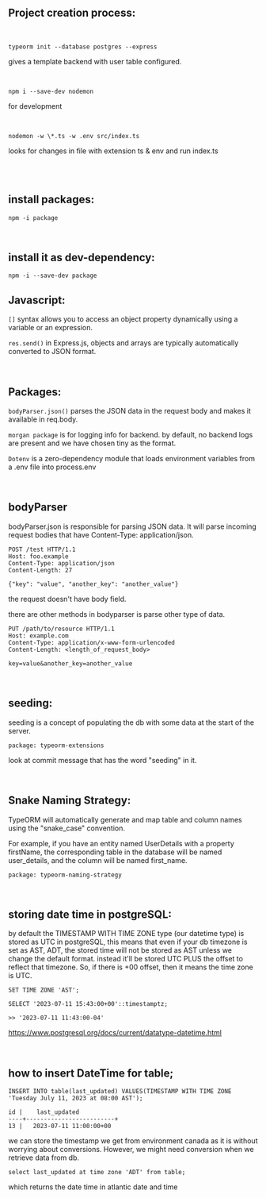 ## Project creation process:

<br />

```
typeorm init --database postgres --express
```

gives a template backend with user table configured.

<br />

```
npm i --save-dev nodemon
```

for development

<br />

```
nodemon -w \*.ts -w .env src/index.ts
```

looks for changes in file with extension ts & env and run index.ts

<br />
<br />

## install packages:

```
npm -i package
```

<br />

## install it as dev-dependency:

```
npm -i --save-dev package
```

## Javascript:

`[]` syntax allows you to access an object property dynamically using a variable or an expression.

`res.send()` in Express.js, objects and arrays are typically automatically converted to JSON format.

<br />

## Packages:

`bodyParser.json()` parses the JSON data in the request body and makes it available in req.body.

`morgan package` is for logging info for backend. by default, no backend logs are present and we have chosen tiny as the format.

`Dotenv` is a zero-dependency module that loads environment variables from a .env file into process.env

<br />

## bodyParser

bodyParser.json is responsible for parsing JSON data. It will parse incoming request bodies that have Content-Type: application/json.

```
POST /test HTTP/1.1
Host: foo.example
Content-Type: application/json
Content-Length: 27

{"key": "value", "another_key": "another_value"}
```

the request doesn't have body field.

there are other methods in bodyparser is parse other type of data.

```
PUT /path/to/resource HTTP/1.1
Host: example.com
Content-Type: application/x-www-form-urlencoded
Content-Length: <length_of_request_body>

key=value&another_key=another_value
```

<br />

## seeding:

seeding is a concept of populating the db with some data at the start of the server.

`package: typeorm-extensions`

look at commit message that has the word "seeding" in it.

<br />

## Snake Naming Strategy:

TypeORM will automatically generate and map table and column names using the "snake_case" convention.

For example, if you have an entity named UserDetails with a property firstName, the corresponding table in the database will be named user_details, and the column will be named first_name.

`package: typeorm-naming-strategy`

<br />

## storing date time in postgreSQL:

by default the TIMESTAMP WITH TIME ZONE type (our datetime type) is stored as UTC in postgreSQL, this means that even if your db timezone is set as AST, ADT, the stored time will not be stored as AST unless we change the default format. instead it'll be stored UTC PLUS the offset to reflect that timezone. So, if there is +00 offset, then it means the time zone is UTC.

```
SET TIME ZONE 'AST';

SELECT '2023-07-11 15:43:00+00'::timestamptz;

>> '2023-07-11 11:43:00-04'
```

https://www.postgresql.org/docs/current/datatype-datetime.html

<br />

## how to insert DateTime for table;

```
INSERT INTO table(last_updated) VALUES(TIMESTAMP WITH TIME ZONE 'Tuesday July 11, 2023 at 08:00 AST');

id |    last_updated
----+-------------------------+
13 |   2023-07-11 11:00:00+00

```

we can store the timestamp we get from environment canada as it is without worrying about conversions. However, we might need conversion when we retrieve data from db.

```
select last_updated at time zone 'ADT' from table;
```

which returns the date time in atlantic date and time
